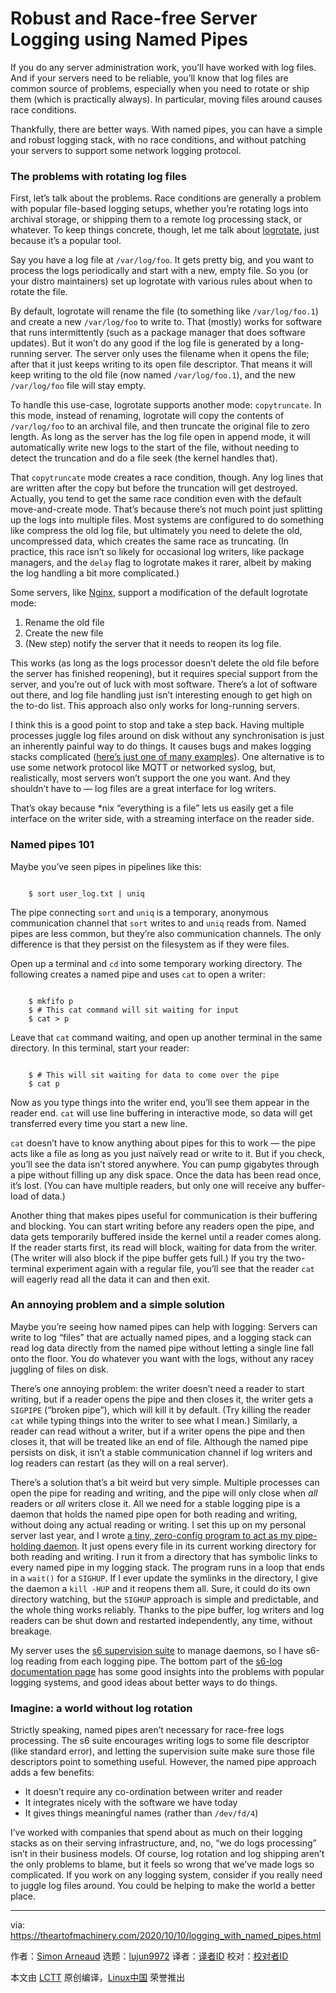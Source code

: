 [#]: subject: "Robust and Race-free Server Logging using Named Pipes"
[#]: via: "https://theartofmachinery.com/2020/10/10/logging_with_named_pipes.html"
[#]: author: "Simon Arneaud https://theartofmachinery.com"
[#]: collector: "lujun9972"
[#]: translator: " "
[#]: reviewer: " "
[#]: publisher: " "
[#]: url: " "

Robust and Race-free Server Logging using Named Pipes
======

If you do any server administration work, you’ll have worked with log files. And if your servers need to be reliable, you’ll know that log files are common source of problems, especially when you need to rotate or ship them (which is practically always). In particular, moving files around causes race conditions.

Thankfully, there are better ways. With named pipes, you can have a simple and robust logging stack, with no race conditions, and without patching your servers to support some network logging protocol.

### The problems with rotating log files

First, let’s talk about the problems. Race conditions are generally a problem with popular file-based logging setups, whether you’re rotating logs into archival storage, or shipping them to a remote log processing stack, or whatever. To keep things concrete, though, let me talk about [logrotate][1], just because it’s a popular tool.

Say you have a log file at `/var/log/foo`. It gets pretty big, and you want to process the logs periodically and start with a new, empty file. So you (or your distro maintainers) set up logrotate with various rules about when to rotate the file.

By default, logrotate will rename the file (to something like `/var/log/foo.1`) and create a new `/var/log/foo` to write to. That (mostly) works for software that runs intermittently (such as a package manager that does software updates). But it won’t do any good if the log file is generated by a long-running server. The server only uses the filename when it opens the file; after that it just keeps writing to its open file descriptor. That means it will keep writing to the old file (now named `/var/log/foo.1`), and the new `/var/log/foo` file will stay empty.

To handle this use-case, logrotate supports another mode: `copytruncate`. In this mode, instead of renaming, logrotate will copy the contents of `/var/log/foo` to an archival file, and then truncate the original file to zero length. As long as the server has the log file open in append mode, it will automatically write new logs to the start of the file, without needing to detect the truncation and do a file seek (the kernel handles that).

That `copytruncate` mode creates a race condition, though. Any log lines that are written after the copy but before the truncation will get destroyed. Actually, you tend to get the same race condition even with the default move-and-create mode. That’s because there’s not much point just splitting up the logs into multiple files. Most systems are configured to do something like compress the old log file, but ultimately you need to delete the old, uncompressed data, which creates the same race as truncating. (In practice, this race isn’t so likely for occasional log writers, like package managers, and the `delay` flag to logrotate makes it rarer, albeit by making the log handling a bit more complicated.)

Some servers, like [Nginx][2], support a modification of the default logrotate mode:

  1. Rename the old file
  2. Create the new file
  3. (New step) notify the server that it needs to reopen its log file.



This works (as long as the logs processor doesn’t delete the old file before the server has finished reopening), but it requires special support from the server, and you’re out of luck with most software. There’s a lot of software out there, and log file handling just isn’t interesting enough to get high on the to-do list. This approach also only works for long-running servers.

I think this is a good point to stop and take a step back. Having multiple processes juggle log files around on disk without any synchronisation is just an inherently painful way to do things. It causes bugs and makes logging stacks complicated ([here’s just one of many examples][3]). One alternative is to use some network protocol like MQTT or networked syslog, but, realistically, most servers won’t support the one you want. And they shouldn’t have to — log files are a great interface for log writers.

That’s okay because *nix “everything is a file” lets us easily get a file interface on the writer side, with a streaming interface on the reader side.

### Named pipes 101

Maybe you’ve seen pipes in pipelines like this:

```

    $ sort user_log.txt | uniq

```

The pipe connecting `sort` and `uniq` is a temporary, anonymous communication channel that `sort` writes to and `uniq` reads from. Named pipes are less common, but they’re also communication channels. The only difference is that they persist on the filesystem as if they were files.

Open up a terminal and `cd` into some temporary working directory. The following creates a named pipe and uses `cat` to open a writer:

```

    $ mkfifo p
    $ # This cat command will sit waiting for input
    $ cat > p

```

Leave that `cat` command waiting, and open up another terminal in the same directory. In this terminal, start your reader:

```

    $ # This will sit waiting for data to come over the pipe
    $ cat p

```

Now as you type things into the writer end, you’ll see them appear in the reader end. `cat` will use line buffering in interactive mode, so data will get transferred every time you start a new line.

`cat` doesn’t have to know anything about pipes for this to work — the pipe acts like a file as long as you just naïvely read or write to it. But if you check, you’ll see the data isn’t stored anywhere. You can pump gigabytes through a pipe without filling up any disk space. Once the data has been read once, it’s lost. (You can have multiple readers, but only one will receive any buffer-load of data.)

Another thing that makes pipes useful for communication is their buffering and blocking. You can start writing before any readers open the pipe, and data gets temporarily buffered inside the kernel until a reader comes along. If the reader starts first, its read will block, waiting for data from the writer. (The writer will also block if the pipe buffer gets full.) If you try the two-terminal experiment again with a regular file, you’ll see that the reader `cat` will eagerly read all the data it can and then exit.

### An annoying problem and a simple solution

Maybe you’re seeing how named pipes can help with logging: Servers can write to log “files” that are actually named pipes, and a logging stack can read log data directly from the named pipe without letting a single line fall onto the floor. You do whatever you want with the logs, without any racey juggling of files on disk.

There’s one annoying problem: the writer doesn’t need a reader to start writing, but if a reader opens the pipe and then closes it, the writer gets a `SIGPIPE` (“broken pipe”), which will kill it by default. (Try killing the reader `cat` while typing things into the writer to see what I mean.) Similarly, a reader can read without a writer, but if a writer opens the pipe and then closes it, that will be treated like an end of file. Although the named pipe persists on disk, it isn’t a stable communication channel if log writers and log readers can restart (as they will on a real server).

There’s a solution that’s a bit weird but very simple. Multiple processes can open the pipe for reading and writing, and the pipe will only close when _all_ readers or _all_ writers close it. All we need for a stable logging pipe is a daemon that holds the named pipe open for both reading and writing, without doing any actual reading or writing. I set this up on my personal server last year, and I wrote [a tiny, zero-config program to act as my pipe-holding daemon][4]. It just opens every file in its current working directory for both reading and writing. I run it from a directory that has symbolic links to every named pipe in my logging stack. The program runs in a loop that ends in a `wait()` for a `SIGHUP`. If I ever update the symlinks in the directory, I give the daemon a `kill -HUP` and it reopens them all. Sure, it could do its own directory watching, but the `SIGHUP` approach is simple and predictable, and the whole thing works reliably. Thanks to the pipe buffer, log writers and log readers can be shut down and restarted independently, any time, without breakage.

My server uses the [s6 supervision suite][5] to manage daemons, so I have s6-log reading from each logging pipe. The bottom part of the [s6-log documentation page][6] has some good insights into the problems with popular logging systems, and good ideas about better ways to do things.

### Imagine: a world without log rotation

Strictly speaking, named pipes aren’t necessary for race-free logs processing. The s6 suite encourages writing logs to some file descriptor (like standard error), and letting the supervision suite make sure those file descriptors point to something useful. However, the named pipe approach adds a few benefits:

  * It doesn’t require any co-ordination between writer and reader
  * It integrates nicely with the software we have today
  * It gives things meaningful names (rather than `/dev/fd/4`)



I’ve worked with companies that spend about as much on their logging stacks as on their serving infrastructure, and, no, “we do logs processing” isn’t in their business models. Of course, log rotation and log shipping aren’t the only problems to blame, but it feels so wrong that we’ve made logs so complicated. If you work on any logging system, consider if you really need to juggle log files around. You could be helping to make the world a better place.

--------------------------------------------------------------------------------

via: https://theartofmachinery.com/2020/10/10/logging_with_named_pipes.html

作者：[Simon Arneaud][a]
选题：[lujun9972][b]
译者：[译者ID](https://github.com/译者ID)
校对：[校对者ID](https://github.com/校对者ID)

本文由 [LCTT](https://github.com/LCTT/TranslateProject) 原创编译，[Linux中国](https://linux.cn/) 荣誉推出

[a]: https://theartofmachinery.com
[b]: https://github.com/lujun9972
[1]: https://github.com/logrotate/logrotate
[2]: https://www.nginx.com/resources/wiki/start/topics/examples/logrotation/
[3]: https://community.splunk.com/t5/Getting-Data-In/Why-copytruncate-logrotate-does-not-play-well-with-splunk/td-p/196112
[4]: https://gitlab.com/sarneaud/fileopenerd
[5]: http://www.skarnet.org/software/s6/index.html
[6]: http://www.skarnet.org/software/s6/s6-log.html

